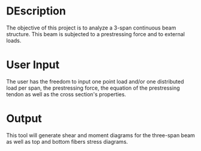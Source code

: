 # DEscription

The objective of this project is to analyze a 3-span continuous beam structure. This beam is subjected to a prestressing force and to external loads. 

# User Input

The user has the freedom to input one point load and/or one distributed load per span, the prestressing force, the equation of the prestressing tendon as well as the cross section's properties.

# Output

This tool will generate shear and moment diagrams for the three-span beam as well as top and bottom fibers stress diagrams.
